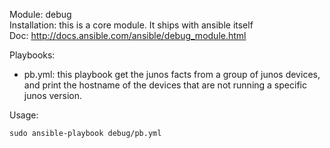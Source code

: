 Module: debug  
Installation: this is a core module. It ships with ansible itself  
Doc: http://docs.ansible.com/ansible/debug_module.html  

Playbooks:
- pb.yml: this playbook get the junos facts from a group of junos devices, and print the hostname of the devices that are not running a specific junos version.     

Usage: 
```
sudo ansible-playbook debug/pb.yml   
```
